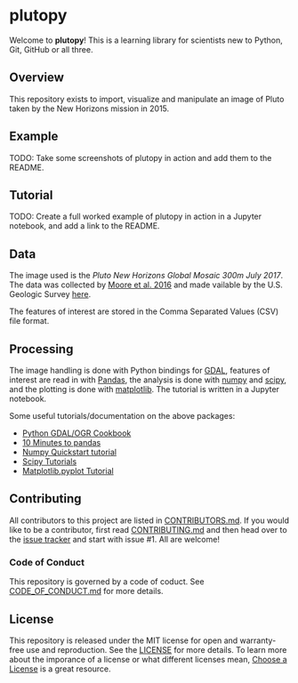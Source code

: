 # plutopy
Welcome to **plutopy**! This is a learning library for scientists new to Python, Git, GitHub or all three. 

## Overview
This repository exists to import, visualize and manipulate an image of Pluto taken by the New Horizons mission in 2015.

## Example
TODO: Take some screenshots of plutopy in action and add them to the README.

## Tutorial
TODO: Create a full worked example of plutopy in action in a Jupyter notebook, and add a link to the README. 

## Data
The image used is the *Pluto New Horizons Global Mosaic 300m July 2017*. The data was collected by [Moore et al. 2016](https://arxiv.org/abs/1604.05702) and made vailable by the U.S. Geologic Survey [here](https://astrogeology.usgs.gov/search/map/Pluto/NewHorizons/Pluto_NewHorizons_Global_Mosaic_300m_Jul2017).

The features of interest are stored in the Comma Separated Values (CSV) file format.

## Processing
The image handling is done with Python bindings for [GDAL](https://www.gdal.org/index.html), features of interest are read in with [Pandas](https://pandas.pydata.org/pandas-docs/stable/), the analysis is done with [numpy](http://www.numpy.org/) and [scipy](https://www.scipy.org/about.html), and the plotting is done with [matplotlib](https://matplotlib.org/). The tutorial is written in a Jupyter notebook. 

Some useful tutorials/documentation on the above packages:
- [Python GDAL/OGR Cookbook](https://pcjericks.github.io/py-gdalogr-cookbook/)
- [10 Minutes to pandas](https://pandas.pydata.org/pandas-docs/stable/10min.html)
- [Numpy Quickstart tutorial](https://docs.scipy.org/doc/numpy-1.15.0/user/quickstart.html)
- [Scipy Tutorials](https://docs.scipy.org/doc/scipy/reference/tutorial/index.html)
- [Matplotlib.pyplot Tutorial](https://matplotlib.org/users/pyplot_tutorial.html)

## Contributing
All contributors to this project are listed in [CONTRIBUTORS.md](./CONTRIBUTORS.md). If you would like to be a contributor, first read [CONTRIBUTING.md](./CONTRIBUTING.md) and then head over to the [issue tracker](https://github.com/cjtu/plutopy/issues) and start with issue #1. All are welcome!

### Code of Conduct
This repository is governed by a code of coduct. See [CODE_OF_CONDUCT.md](./CODE_OF_CONDUCT.md) for more details.

## License
This repository is released under the MIT license for open and warranty-free use and reproduction. See the [LICENSE](./LICENSE) for more details. To learn more about the imporance of a license or what different licenses mean, [Choose a License](https://choosealicense.com/no-permission/) is a great resource.


